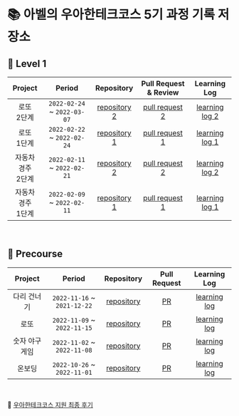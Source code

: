 # 📚 아벨의 우아한테크코스 5기 과정 기록 저장소

## 📙 Level 1

| Project | Period | Repository | Pull Request & Review | Learning Log |
|:-----:|:-----:|:---:|:---:|:---:|
|로또 <br> 2단계|`2022-02-24` ~ `2022-03-07`|[repository 2](https://github.com/yeon-06/java-lotto/tree/step2)|[pull request 2](https://github.com/woowacourse/java-lotto/pull/454)|[learning log 2](https://yeonyeon.tistory.com/201)|
|로또 <br> 1단계|`2022-02-22` ~ `2022-02-24`|[repository 1](https://github.com/yeon-06/java-lotto/tree/step1)|[pull request 1](https://github.com/woowacourse/java-lotto/pull/391)|[learning log 1](https://yeonyeon.tistory.com/197)|
|자동차 경주 <br> 2단계|`2022-02-11` ~ `2022-02-21`|[repository 2](https://bit.ly/40TwjV4)|[pull request 2](https://bit.ly/3XwibOw)|[learning log 2](https://yeonyeon.tistory.com/193)|
|자동차 경주 <br> 1단계|`2022-02-09` ~ `2022-02-11`|[repository 1](https://bit.ly/40TwjV4)|[pull request 1](https://bit.ly/3XyBHtE)|[learning log 1](미작성)|

<br>

## 📕 Precourse

| Project | Period | Repository | Pull Request | Learning Log |
|:---:|:---:|:---:|:---:|:---:|
|다리 건너기|`2022-11-16` ~ `2021-12-22`|[repository](https://bit.ly/3lA4Ibo)|[PR](https://bit.ly/3U5NLAR)|[learning log](https://bit.ly/3jOeg1Z)|
|로또|`2022-11-09` ~ `2022-11-15`|[repository](https://bit.ly/3CEy3Gl)|[PR](https://bit.ly/412ahj4)|[learning log](https://bit.ly/3Oahzeh)|
|숫자 야구 게임|`2022-11-02` ~ `2022-11-08`|[repository](https://bit.ly/3lv4kuL)|[PR](https://bit.ly/3EevwEU)|[learning log](https://bit.ly/3XpsZOr)|
|온보딩|`2022-10-26` ~ `2022-11-01`|[repository](https://bit.ly/3xnfyDW)|[PR](https://bit.ly/3XpbGNC)|[learning log](https://bit.ly/3Xvn0rk)|

<br>

📑 [우아한테크코스 지원 최종 후기](https://bit.ly/3W9icaw)
